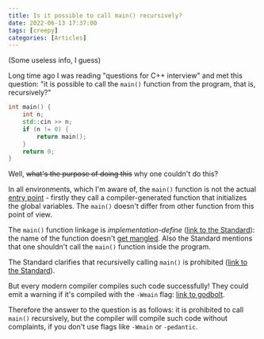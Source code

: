 ```yaml
---
title: Is it possible to call main() recursively?
date: 2022-06-13 17:37:00
tags: [creepy]
categories: [Articles]
---
```


(Some useless info, I guess)

Long time ago I was reading "questions for C++ interview" and met this question: "it is possible to call the `main()` function
from the program, that is, recursively?"

```c++
int main() {
    int n;
    std::cin >> n;
    if (n != 0) {
        return main();
    }
    return 0;
}
```

Well, ~~what's the purpose of doing this~~ why one couldn't do this?

In all environments, which I'm aware of, the `main()` function is not the actual [entry point](https://en.wikipedia.org/wiki/Entry_point) -
firstly they call a compiler-generated function that initializes the global variables. The `main()` doesn't
differ from other function from this point of view.

The `main()` function linkage is *implementation-define* ([link to the Standard](http://eel.is/c++draft/basic#start.main-3)): the name
of the function doesn't [get mangled](https://github.com/llvm/llvm-project/blob/b9a7dea9171416a998e4fa3333fb9f76baa167b8/clang/lib/AST/ItaniumMangle.cpp#L705-L707).
Also the Standard mentions that one shouldn't call the `main()` function inside the program.

The Standard clarifies that recursivelly calling `main()` is prohibited ([link to the Standard](http://eel.is/c++draft/expr#call-13)).

But every modern compiler compiles such code successfully! They could emit a warning if it's compiled with the `-Wmain` flag:
[link to godbolt](https://godbolt.org/z/dWc3bnTs1).

Therefore the answer to the question is as follows: it is prohibited to call `main()` recursively, but the compiler will compile such code
without complaints, if you don't use flags like `-Wmain` or `-pedantic`.
